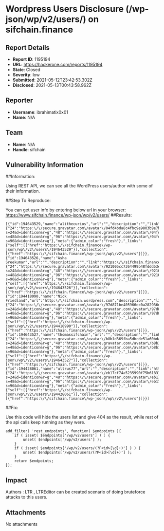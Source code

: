 # Wordpress Users Disclosure (/wp-json/wp/v2/users/) on sifchain.finance

## Report Details
- **Report ID**: 1195194
- **URL**: https://hackerone.com/reports/1195194
- **State**: Closed
- **Severity**: low
- **Submitted**: 2021-05-12T23:42:53.302Z
- **Disclosed**: 2021-05-13T00:43:58.962Z

## Reporter
- **Username**: ibrahimatix0x01
- **Name**: N/A

## Team
- **Name**: N/A
- **Handle**: sifchain

## Vulnerability Information
##Information:

Using REST API, we can see all the WordPress users/author with some of their information.

##Step To Reproduce:

You can get user info by entering below url in your browser:
https://www.sifchain.finance/wp-json/wp/v2/users/
##Results:

```
[{"id":194643529,"name":"alithecurios","url":"","description":"","link":"https:\/\/sifchain.finance\/author\/alithecurios\/","slug":"alithecurios","avatar_urls":{"24":"https:\/\/secure.gravatar.com\/avatar\/04fd4bda8c4fbc9e9803b9e7b443d20c?s=24&d=identicon&r=g","48":"https:\/\/secure.gravatar.com\/avatar\/04fd4bda8c4fbc9e9803b9e7b443d20c?s=48&d=identicon&r=g","96":"https:\/\/secure.gravatar.com\/avatar\/04fd4bda8c4fbc9e9803b9e7b443d20c?s=96&d=identicon&r=g"},"meta":{"admin_color":"fresh"},"_links":{"self":[{"href":"https:\/\/sifchain.finance\/wp-json\/wp\/v2\/users\/194643529"}],"collection":[{"href":"https:\/\/sifchain.finance\/wp-json\/wp\/v2\/users"}]}},{"id":194643526,"name":"Asha Sreekumar","url":"","description":"","link":"https:\/\/sifchain.finance\/author\/asha8fd635db6e9\/","slug":"asha8fd635db6e9","avatar_urls":{"24":"https:\/\/secure.gravatar.com\/avatar\/921005cc7364499b48fddd53e56631c5?s=24&d=identicon&r=g","48":"https:\/\/secure.gravatar.com\/avatar\/921005cc7364499b48fddd53e56631c5?s=48&d=identicon&r=g","96":"https:\/\/secure.gravatar.com\/avatar\/921005cc7364499b48fddd53e56631c5?s=96&d=identicon&r=g"},"meta":{"admin_color":"fresh"},"_links":{"self":[{"href":"https:\/\/sifchain.finance\/wp-json\/wp\/v2\/users\/194643526"}],"collection":[{"href":"https:\/\/sifchain.finance\/wp-json\/wp\/v2\/users"}]}},{"id":194418990,"name":"Nick Friedland","url":"http:\/\/sifchain.wordpress.com","description":"","link":"https:\/\/sifchain.finance\/author\/nick0ba02a28924\/","slug":"nick0ba02a28924","avatar_urls":{"24":"https:\/\/secure.gravatar.com\/avatar\/97d871be405966ec0a282936d91d052a?s=24&d=identicon&r=g","48":"https:\/\/secure.gravatar.com\/avatar\/97d871be405966ec0a282936d91d052a?s=48&d=identicon&r=g","96":"https:\/\/secure.gravatar.com\/avatar\/97d871be405966ec0a282936d91d052a?s=96&d=identicon&r=g"},"meta":{"admin_color":"fresh"},"_links":{"self":[{"href":"https:\/\/sifchain.finance\/wp-json\/wp\/v2\/users\/194418990"}],"collection":[{"href":"https:\/\/sifchain.finance\/wp-json\/wp\/v2\/users"}]}},{"id":194643527,"name":"thomassifchain","url":"","description":"","link":"https:\/\/sifchain.finance\/author\/thomassifchain\/","slug":"thomassifchain","avatar_urls":{"24":"https:\/\/secure.gravatar.com\/avatar\/b8b1d369fba5dbcde51a60bd415cdc5a?s=24&d=identicon&r=g","48":"https:\/\/secure.gravatar.com\/avatar\/b8b1d369fba5dbcde51a60bd415cdc5a?s=48&d=identicon&r=g","96":"https:\/\/secure.gravatar.com\/avatar\/b8b1d369fba5dbcde51a60bd415cdc5a?s=96&d=identicon&r=g"},"meta":{"admin_color":"fresh"},"_links":{"self":[{"href":"https:\/\/sifchain.finance\/wp-json\/wp\/v2\/users\/194643527"}],"collection":[{"href":"https:\/\/sifchain.finance\/wp-json\/wp\/v2\/users"}]}},{"id":194428061,"name":"ultrus77","url":"","description":"","link":"https:\/\/sifchain.finance\/author\/ultrus77\/","slug":"ultrus77","avatar_urls":{"24":"https:\/\/secure.gravatar.com\/avatar\/eb17cf74a5235990f75b618313feb155?s=24&d=identicon&r=g","48":"https:\/\/secure.gravatar.com\/avatar\/eb17cf74a5235990f75b618313feb155?s=48&d=identicon&r=g","96":"https:\/\/secure.gravatar.com\/avatar\/eb17cf74a5235990f75b618313feb155?s=96&d=identicon&r=g"},"meta":{"admin_color":"fresh"},"_links":{"self":[{"href":"https:\/\/sifchain.finance\/wp-json\/wp\/v2\/users\/194428061"}],"collection":[{"href":"https:\/\/sifchain.finance\/wp-json\/wp\/v2\/users"}]}}]

```

##Fix:

Use this code will hide the users list and give 404 as the result, while rest of the api calls keep running as they were.

```
add_filter( 'rest_endpoints', function( $endpoints ){
    if ( isset( $endpoints['/wp/v2/users'] ) ) {
        unset( $endpoints['/wp/v2/users'] );
    }
    if ( isset( $endpoints['/wp/v2/users/(?P<id>[\d]+)'] ) ) {
        unset( $endpoints['/wp/v2/users/(?P<id>[\d]+)'] );
    }
    return $endpoints;
});

```

## Impact

Authors : LTR , LTREditor can be created scenario of doing bruteforce attacks to this users.

## Attachments
No attachments
